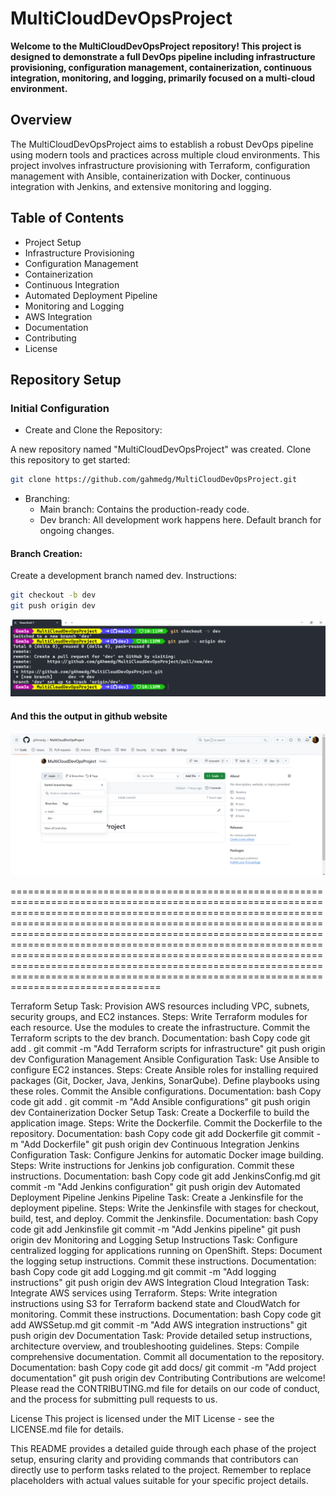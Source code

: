 # MultiCloudDevOpsProject
**Welcome to the MultiCloudDevOpsProject repository! This project is designed to demonstrate a full DevOps pipeline including infrastructure provisioning, configuration management, containerization, continuous integration, monitoring, and logging, primarily focused on a multi-cloud environment.**

## Overview
The MultiCloudDevOpsProject aims to establish a robust DevOps pipeline using modern tools and practices across multiple cloud environments. This project involves infrastructure provisioning with Terraform, configuration management with Ansible, containerization with Docker, continuous integration with Jenkins, and extensive monitoring and logging.



## Table of Contents
- Project Setup
- Infrastructure Provisioning
- Configuration Management
- Containerization
- Continuous Integration
- Automated Deployment Pipeline
- Monitoring and Logging
- AWS Integration
- Documentation
- Contributing
- License

## Repository Setup
### Initial Configuration
- Create and Clone the Repository:

A new repository named "MultiCloudDevOpsProject" was created.
Clone this repository to get started:
```bash
git clone https://github.com/gahmedg/MultiCloudDevOpsProject.git
```
- Branching:
    - Main branch: Contains the production-ready code.
    - Dev branch: All development work happens here. Default branch for ongoing changes.

#### Branch Creation:

Create a development branch named dev.
Instructions:
```bash
git checkout -b dev
git push origin dev
```

![alt text](screenshots/create-branch-dev.png)

#### And this the output in github website 


![alt text](screenshots/verify-brnach.png)

================================================================================================================================================================================================================================================================================================================================================================================================================================================================================================================================


Terraform Setup
Task: Provision AWS resources including VPC, subnets, security groups, and EC2 instances.
Steps:
Write Terraform modules for each resource.
Use the modules to create the infrastructure.
Commit the Terraform scripts to the dev branch.
Documentation:
bash
Copy code
git add .
git commit -m "Add Terraform scripts for infrastructure"
git push origin dev
Configuration Management
Ansible Configuration
Task: Use Ansible to configure EC2 instances.
Steps:
Create Ansible roles for installing required packages (Git, Docker, Java, Jenkins, SonarQube).
Define playbooks using these roles.
Commit the Ansible configurations.
Documentation:
bash
Copy code
git add .
git commit -m "Add Ansible configurations"
git push origin dev
Containerization
Docker Setup
Task: Create a Dockerfile to build the application image.
Steps:
Write the Dockerfile.
Commit the Dockerfile to the repository.
Documentation:
bash
Copy code
git add Dockerfile
git commit -m "Add Dockerfile"
git push origin dev
Continuous Integration
Jenkins Configuration
Task: Configure Jenkins for automatic Docker image building.
Steps:
Write instructions for Jenkins job configuration.
Commit these instructions.
Documentation:
bash
Copy code
git add JenkinsConfig.md
git commit -m "Add Jenkins configuration"
git push origin dev
Automated Deployment Pipeline
Jenkins Pipeline
Task: Create a Jenkinsfile for the deployment pipeline.
Steps:
Write the Jenkinsfile with stages for checkout, build, test, and deploy.
Commit the Jenkinsfile.
Documentation:
bash
Copy code
git add Jenkinsfile
git commit -m "Add Jenkins pipeline"
git push origin dev
Monitoring and Logging
Setup Instructions
Task: Configure centralized logging for applications running on OpenShift.
Steps:
Document the logging setup instructions.
Commit these instructions.
Documentation:
bash
Copy code
git add Logging.md
git commit -m "Add logging instructions"
git push origin dev
AWS Integration
Cloud Integration
Task: Integrate AWS services using Terraform.
Steps:
Write integration instructions using S3 for Terraform backend state and CloudWatch for monitoring.
Commit these instructions.
Documentation:
bash
Copy code
git add AWSSetup.md
git commit -m "Add AWS integration instructions"
git push origin dev
Documentation
Task: Provide detailed setup instructions, architecture overview, and troubleshooting guidelines.
Steps:
Compile comprehensive documentation.
Commit all documentation to the repository.
Documentation:
bash
Copy code
git add docs/
git commit -m "Add project documentation"
git push origin dev
Contributing
Contributions are welcome! Please read the CONTRIBUTING.md file for details on our code of conduct, and the process for submitting pull requests to us.

License
This project is licensed under the MIT License - see the LICENSE.md file for details.

This README provides a detailed guide through each phase of the project setup, ensuring clarity and providing commands that contributors can directly use to perform tasks related to the project. Remember to replace placeholders with actual values suitable for your specific project details.





